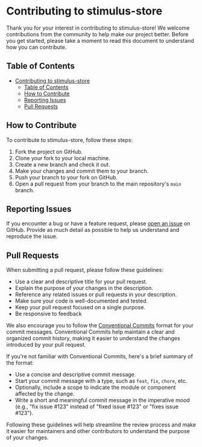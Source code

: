 # Contributing to stimulus-store

Thank you for your interest in contributing to stimulus-store! We welcome contributions from the community to help make our project better. Before you get started, please take a moment to read this document to understand how you can contribute.

## Table of Contents

- [Contributing to stimulus-store](#contributing-to-stimulus-store)
  - [Table of Contents](#table-of-contents)
  - [How to Contribute](#how-to-contribute)
  - [Reporting Issues](#reporting-issues)
  - [Pull Requests](#pull-requests)

## How to Contribute

To contribute to stimulus-store, follow these steps:

1. Fork the project on GitHub.
2. Clone your fork to your local machine.
3. Create a new branch and check it out.
4. Make your changes and commit them to your branch.
5. Push your branch to your fork on GitHub.
6. Open a pull request from your branch to the main repository's `main` branch.

## Reporting Issues

If you encounter a bug or have a feature request, please [open an issue](https://github.com/omarluq/stimulus-store/issues) on GitHub. Provide as much detail as possible to help us understand and reproduce the issue.

## Pull Requests

When submitting a pull request, please follow these guidelines:

- Use a clear and descriptive title for your pull request.
- Explain the purpose of your changes in the description.
- Reference any related issues or pull requests in your description.
- Make sure your code is well-documented and tested.
- Keep your pull request focused on a single purpose.
- Be responsive to feedback


We also encourage you to follow the [Conventional Commits](https://www.conventionalcommits.org/) format for your commit messages. Conventional Commits help maintain a clear and organized commit history, making it easier to understand the changes introduced by your pull request.

If you're not familiar with Conventional Commits, here's a brief summary of the format:

- Use a concise and descriptive commit message.
- Start your commit message with a type, such as `feat`, `fix`, `chore`, etc.
- Optionally, include a scope to indicate the module or component affected by the change.
- Write a short and meaningful commit message in the imperative mood (e.g., "fix issue #123" instead of "fixed issue #123" or "fixes issue #123").

Following these guidelines will help streamline the review process and make it easier for maintainers and other contributors to understand the purpose of your changes.